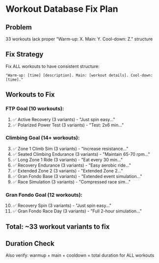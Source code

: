 # Workout Database Fix Plan

## Problem
33 workouts lack proper "Warm-up: X. Main: Y. Cool-down: Z." structure

## Fix Strategy
Fix ALL workouts to have consistent structure:
```
"Warm-up: [time] [description]. Main: [workout details]. Cool-down: [time]."
```

## Workouts to Fix

### FTP Goal (10 workouts):
1. ✅ Active Recovery (3 variants) - "Just spin easy..."
2. ✅ Polarized Power Test (3 variants) - "Test: 2x6 min..."

### Climbing Goal (14+ workouts):
3. ✅ Zone 1 Climb Sim (3 variants) - "Increase resistance..."
4. ✅ Seated Climbing Endurance (3 variants) - "Maintain 65-70 rpm..."
5. ✅ Long Zone 1 Ride (3 variants) - "Eat every 30 min..."
6. ✅ Recovery Endurance (3 variants) - "Easy aerobic ride..."
7. ✅ Extended Zone 2 (3 variants) - "Extended Zone 2..."
8. ✅ Gran Fondo Base (3 variants) - "Extended event simulation..."
9. ✅ Race Simulation (3 variants) - "Compressed race sim..."

### Gran Fondo Goal (12 workouts):
10. ✅ Recovery Spin (3 variants) - "Just spin easy..."
11. ✅ Gran Fondo Race Day (3 variants) - "Full 2-hour simulation..."

## Total: ~33 workout variants to fix

## Duration Check
Also verify: warmup + main + cooldown = total duration for ALL workouts
